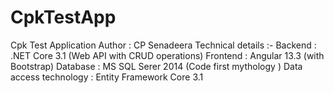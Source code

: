 # CpkTestApp
Cpk Test Application </b>
Author : CP Senadeera
Technical details :-
Backend : .NET Core 3.1 (Web API with CRUD operations)
Frontend : Angular 13.3 (with Bootstrap)
Database : MS  SQL Serer 2014 (Code first mythology )
Data access technology : Entity Framework Core 3.1

